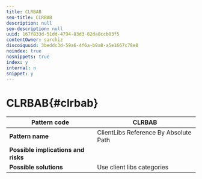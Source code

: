 ```yaml
---
title: CLRBAB
seo-title: CLRBAB
description: null
seo-description: null
uuid: 167f833d-51dd-4794-83d3-82da8ccb03f5
contentOwner: sarchiz
discoiquuid: 3beddc3d-59a6-4f6a-b9a8-a5e1667c78e8
noindex: true
nosnippets: true
index: y
internal: n
snippet: y
---
```


# CLRBAB{#clrbab}

| **Pattern code** |**CLRBAB** |
|---|---|
| **Pattern name** |ClientLibs Reference By Absolute Path |
| **Possible implications and risks** |  |
| **Possible solutions** |Use client libs categories |

